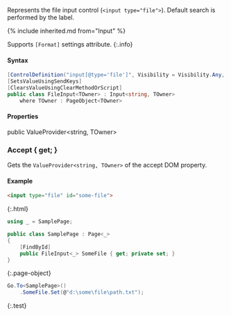 Represents the file input control (`<input type="file">`).
Default search is performed by the label.

{% include inherited.md from="Input" %}

Supports `[Format]` settings attribute.
{:.info}

#### Syntax

```cs
[ControlDefinition("input[@type='file']", Visibility = Visibility.Any, ComponentTypeName = "file input")]
[SetsValueUsingSendKeys]
[ClearsValueUsingClearMethodOrScript]
public class FileInput<TOwner> : Input<string, TOwner>
    where TOwner : PageObject<TOwner>
```

#### Properties

<div class="member">
    <span class="head"><span class="keyword">public</span> <span class="type">ValueProvider</span><wbr>&lt;<span class="keyword">string</span>, <span class="type">TOwner</span>&gt;</span>
    <h3><span class="body">Accept</span><span class="tail"> { <span class="keyword">get</span>; }</span></h3>
</div>

Gets the `ValueProvider<string, TOwner>` of the <c>accept</c> DOM property.

#### Example

```html
<input type="file" id="some-file">
```
{:.html}

```cs
using _ = SamplePage;

public class SamplePage : Page<_>
{
    [FindById]
    public FileInput<_> SomeFile { get; private set; }
}
```
{:.page-object}

```cs
Go.To<SamplePage>()
    .SomeFile.Set(@"d:\some\file\path.txt");
```
{:.test}